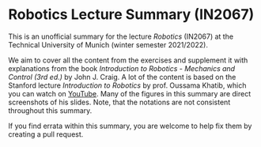 # Robotics Lecture Summary (IN2067)

This is an unofficial summary for the lecture *Robotics* (IN2067) at the Technical University of Munich (winter semester 2021/2022).

We aim to cover all the content from the exercises and supplement it with explanations from the book *Introduction to Robotics - Mechanics and Control (3rd ed.)* by John J. Craig. A lot of the content is based on the Stanford lecture *Introduction to Robotics* by prof. Oussama Khatib, which you can watch on [YouTube](https://www.youtube.com/playlist?list=PL65CC0384A1798ADF). Many of the figures in this summary are direct screenshots of his slides. Note, that the notations are not consistent throughout this summary.

If you find errata within this summary, you are welcome to help fix them by creating a pull request.
